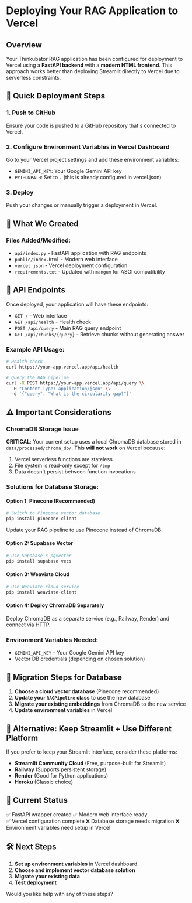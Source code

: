 # Deploying Your RAG Application to Vercel

## Overview

Your Thinkubator RAG application has been configured for deployment to Vercel using a **FastAPI backend** with a **modern HTML frontend**. This approach works better than deploying Streamlit directly to Vercel due to serverless constraints.

## 🚀 Quick Deployment Steps

### 1. Push to GitHub
Ensure your code is pushed to a GitHub repository that's connected to Vercel.

### 2. Configure Environment Variables in Vercel Dashboard
Go to your Vercel project settings and add these environment variables:

- `GEMINI_API_KEY`: Your Google Gemini API key
- `PYTHONPATH`: Set to `.` (this is already configured in vercel.json)

### 3. Deploy
Push your changes or manually trigger a deployment in Vercel.

## 📁 What We Created

### Files Added/Modified:
- `api/index.py` - FastAPI application with RAG endpoints
- `public/index.html` - Modern web interface 
- `vercel.json` - Vercel deployment configuration
- `requirements.txt` - Updated with `mangum` for ASGI compatibility

## 🔧 API Endpoints

Once deployed, your application will have these endpoints:

- `GET /` - Web interface
- `GET /api/health` - Health check
- `POST /api/query` - Main RAG query endpoint
- `GET /api/chunks/{query}` - Retrieve chunks without generating answer

### Example API Usage:

```bash
# Health check
curl https://your-app.vercel.app/api/health

# Query the RAG pipeline
curl -X POST https://your-app.vercel.app/api/query \\
  -H "Content-Type: application/json" \\
  -d '{"query": "What is the circularity gap?"}'
```

## ⚠️ Important Considerations

### ChromaDB Storage Issue
**CRITICAL**: Your current setup uses a local ChromaDB database stored in `data/processed/chroma_db/`. This **will not work** on Vercel because:

1. Vercel serverless functions are stateless
2. File system is read-only except for `/tmp`
3. Data doesn't persist between function invocations

### Solutions for Database Storage:

#### Option 1: Pinecone (Recommended)
```python
# Switch to Pinecone vector database
pip install pinecone-client
```
Update your RAG pipeline to use Pinecone instead of ChromaDB.

#### Option 2: Supabase Vector
```python
# Use Supabase's pgvector
pip install supabase vecs
```

#### Option 3: Weaviate Cloud
```python
# Use Weaviate cloud service
pip install weaviate-client
```

#### Option 4: Deploy ChromaDB Separately
Deploy ChromaDB as a separate service (e.g., Railway, Render) and connect via HTTP.

### Environment Variables Needed:
- `GEMINI_API_KEY` - Your Google Gemini API key
- Vector DB credentials (depending on chosen solution)

## 🔄 Migration Steps for Database

1. **Choose a cloud vector database** (Pinecone recommended)
2. **Update your `RAGPipeline` class** to use the new database
3. **Migrate your existing embeddings** from ChromaDB to the new service
4. **Update environment variables** in Vercel

## 🎯 Alternative: Keep Streamlit + Use Different Platform

If you prefer to keep your Streamlit interface, consider these platforms:

- **Streamlit Community Cloud** (Free, purpose-built for Streamlit)
- **Railway** (Supports persistent storage)
- **Render** (Good for Python applications)
- **Heroku** (Classic choice)

## 📝 Current Status

✅ FastAPI wrapper created
✅ Modern web interface ready  
✅ Vercel configuration complete
❌ Database storage needs migration
❌ Environment variables need setup in Vercel

## 🛠️ Next Steps

1. **Set up environment variables** in Vercel dashboard
2. **Choose and implement vector database solution**
3. **Migrate your existing data**
4. **Test deployment**

Would you like help with any of these steps?

